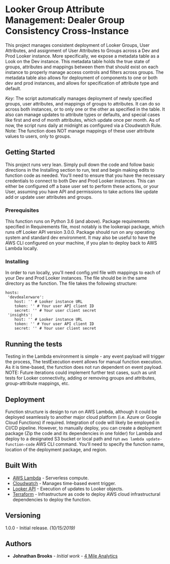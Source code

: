 # Looker Group Attribute Management: Dealer Group Consistency Cross-Instance

This project manages consistent deployment of Looker Groups, User Attributes,
and assignment of User Attributes to Groups across a Dev and Prod Looker instance. More
specifically, we expose a metadata table as a Look on the Dev instance. This metadata table
holds the true state of groups, attributes and mappings between them that should exist on
each instance to properly manage access controls and filters across groups. The metadata
table also allows for deployment of components to one or both dev and prod instances, and 
allows for specification of attribute type and default.

*Key*: The script automatically manages deployment of newly specified groups, user attributes,
and mappings of groups to attributes. It can do so across both instances, or to only one or the
other as specified in the table. It also can manage updates to attribute types or defaults, and
special cases like first and end of month attributes, which update once per month. As of now,
the script runs daily at midnight as configured via a Cloudwatch Rule. Note: The function does 
NOT manage mappings of these user attribute values to users, only to groups.

## Getting Started

This project runs very lean. Simply pull down the code and follow basic directions in the
Installing section to run, test and begin making edits to function code as needed.
You'll need to ensure that you have the necessary credentials to connect to both Dev and
Prod Looker instances. This can either be configured off a base user set to perform these
actions, or your User, assuming you have API and permissions to take actions like update
add or update user attributes and groups.

### Prerequisites

This function runs on Python 3.6 (and above). 
Package requirements specified in Requirements file, most notably is the lookerapi
package, which runs off Looker API version 3.0.0. Package should run on any 
operating system and standard dev environment. It may also be useful to have the AWS 
CLI configured on your machine, if you plan to deploy back to AWS Lambda locally.

### Installing

In order to run locally, you'll need config.yml file with mappings to each
of your Dev and Prod Looker instances. The file should be in the same directory
as the function. The file takes the following structure:

```
hosts:
 'devdealerware':
    host: '' # Looker instance URL
    token: '' # Your user API client ID
    secret: '' # Your user client secret
 'insights':
    host: '' # Looker instance URL
    token: '' # Your user API client ID
    secret: '' # Your user client secret
```

## Running the tests

Testing in the Lambda environment is simple - any event payload will trigger the process,
The testExecution event allows for manual function execution. As it is time-based, 
the function does not run dependent on event payload. NOTE: Future iterations could
implement further test cases, such as unit tests for Looker connectivity, adding or removing
groups and attributes, group-attribute mappings, etc.

## Deployment

Function structure is design to run on AWS Lambda, although it could be deployed
seamlessly to another major cloud platform (i.e. Azure or Google Cloud Functions) if
required. Integration of code will likely be employed in CI/CD pipeline. However,
to manually deploy, you can create a deployment package (Zip the code and its dependencies
in one folder) for Lambda and deploy to a designated S3 bucket or local path and run
`aws lambda update-function-code` AWS CLI command. You'll need to specify the function name,
location of the deployment package, and region.

## Built With

* [AWS Lambda](https://aws.amazon.com/lambda/) - Serverless compute.
* [Cloudwatch](https://aws.amazon.com/cloudwatch/) - Manages time-based event trigger.
* [Looker API](https://docs.looker.com/reference/api-and-integration/api-reference/v3.0) - 
Execution of updates to Looker objects.
* [Terraform](https://www.terraform.io/) - Infrastructure as code to deploy AWS cloud
infrastructural dependencies to deploy the function.

## Versioning

1.0.0 - Initial release. *(10/15/2019)*

## Authors

* **Johnathan Brooks** - *Initial work* - [4 Mile Analytics](https://4mile.io) 
